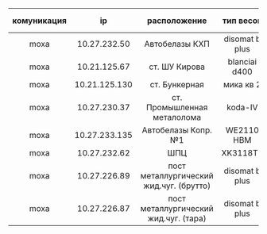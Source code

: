|  комуникация |      ip       	| расположение  							|  тип весов     | id scale     | password     |
| :----------: | :----------:  	| :----------:  							| :----------:   | :----------: | :----------: |
|   moxa	   | 10.27.232.50  	| Автобелазы КХП 							| disomat b plus | 450          | moxa         |
|   moxa	   | 10.21.125.67  	| ст. ШУ Кирова 							| blanciai d400  | 888          | moxa         |
|   moxa       | 10.21.125.130 	| ст. Бункерная 							| мика кв 2      | 880          | moxa         |
|   moxa       | 10.27.230.37  	| ст. Промышленная металолома 				| koda-IV        | 810          | moxa         |
|   moxa       | 10.27.233.135  | Автобелазы Копр.№1 			          	| WE2110 HBM     | 804	        | moxa         |
|   moxa       | 10.27.232.62   | ШПЦ                  					 	| XK3118T1       | 1257         | moxa         |
|   moxa       | 10.27.226.89   | пост металлургический жид.чуг. (брутто)   | disomat b plus | 801          | moxa         |
|   moxa       | 10.27.226.87   | пост металлургический жид.чуг. (тара)     | disomat b plus | 802          | moxa         |
